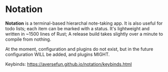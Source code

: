 # Notation

**Notation** is a terminal-based hierarchal note-taking app. It is also useful
for todo lists; each item can be marked with a status. It's lightweight and
written in ~1500 lines of Rust; A release build takes slightly over a minute to
compile from nothing.

At the moment, configuration and plugins do not exist, but in the future
configuration WILL be added, and plugins MIGHT.

Keybinds: <https://aversefun.github.io/notation/keybinds.html>
